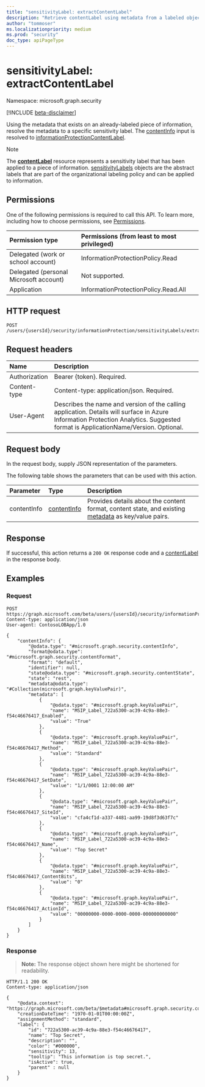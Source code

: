 ```yaml
---
title: "sensitivityLabel: extractContentLabel"
description: "Retrieve contentLabel using metadata from a labeled object."
author: "tommoser"
ms.localizationpriority: medium
ms.prod: "security"
doc_type: apiPageType
---
```


# sensitivityLabel: extractContentLabel

Namespace: microsoft.graph.security

[!INCLUDE [beta-disclaimer](../../includes/beta-disclaimer.md)]

Using the metadata that exists on an already-labeled piece of information, resolve the metadata to a specific sensitivity label. The [contentInfo](../resources/security-contentinfo.md) input is resolved to [informationProtectionContentLabel](../resources/security-contentlabel.md).

>[!NOTE]
>The **[contentLabel](../resources/security-contentlabel.md)** resource represents a sensitivity label that has been applied to a piece of information. [sensitivityLabels](../resources/security-sensitivitylabel.md) objects are the abstract labels that are part of the organizational labeling policy and can be applied to information.

## Permissions

One of the following permissions is required to call this API. To learn more, including how to choose permissions, see [Permissions](/graph/permissions-reference).

| Permission type                        | Permissions (from least to most privileged) |
| :------------------------------------- | :------------------------------------------ |
| Delegated (work or school account)     | InformationProtectionPolicy.Read            |
| Delegated (personal Microsoft account) | Not supported.                              |
| Application                            | InformationProtectionPolicy.Read.All        |

## HTTP request

<!-- {
  "blockType": "ignored"
}
-->
``` http
POST /users/{usersId}/security/informationProtection/sensitivityLabels/extractContentLabel
```

## Request headers

| Name          | Description                                                                                                                                                                       |
| :------------ | :-------------------------------------------------------------------------------------------------------------------------------------------------------------------------------- |
| Authorization | Bearer {token}. Required.                                                                                                                                                         |
| Content-type  | Content-type: application/json. Required.                                                                                                                                         |
| User-Agent    | Describes the name and version of the calling application. Details will surface in Azure Information Protection Analytics. Suggested format is ApplicationName/Version. Optional. |

## Request body

In the request body, supply JSON representation of the parameters.

The following table shows the parameters that can be used with this action.

| Parameter   | Type                                       | Description                                                                                                                         |
| :---------- | :----------------------------------------- | :---------------------------------------------------------------------------------------------------------------------------------- |
| contentInfo | [contentInfo](../resources/security-contentinfo.md) | Provides details about the content format, content state, and existing [metadata](../resources/keyvaluepair.md) as key/value pairs. |

## Response

If successful, this action returns a `200 OK` response code and a [contentLabel](../resources/security-contentlabel.md) in the response body.

## Examples

### Request

<!-- {
  "blockType": "request",
  "name": "sensitivitylabelthis.extractcontentlabel"
}
-->
```http
POST https://graph.microsoft.com/beta/users/{usersId}/security/informationProtection/sensitivityLabels/extractContentLabel
Content-type: application/json
User-agent: ContosoLOBApp/1.0

{
    "contentInfo": {
        "@odata.type": "#microsoft.graph.security.contentInfo",
        "format@odata.type": "#microsoft.graph.security.contentFormat",
        "format": "default",
        "identifier": null,
        "state@odata.type": "#microsoft.graph.security.contentState",
        "state": "rest",
        "metadata@odata.type": "#Collection(microsoft.graph.keyValuePair)",
        "metadata": [
            {
                "@odata.type": "#microsoft.graph.keyValuePair",
                "name": "MSIP_Label_722a5300-ac39-4c9a-88e3-f54c46676417_Enabled",
                "value": "True"
            },
            {
                "@odata.type": "#microsoft.graph.keyValuePair",
                "name": "MSIP_Label_722a5300-ac39-4c9a-88e3-f54c46676417_Method",
                "value": "Standard"
            },
            {
                "@odata.type": "#microsoft.graph.keyValuePair",
                "name": "MSIP_Label_722a5300-ac39-4c9a-88e3-f54c46676417_SetDate",
                "value": "1/1/0001 12:00:00 AM"
            },
            {
                "@odata.type": "#microsoft.graph.keyValuePair",
                "name": "MSIP_Label_722a5300-ac39-4c9a-88e3-f54c46676417_SiteId",
                "value": "cfa4cf1d-a337-4481-aa99-19d8f3d63f7c"
            },
            {
                "@odata.type": "#microsoft.graph.keyValuePair",
                "name": "MSIP_Label_722a5300-ac39-4c9a-88e3-f54c46676417_Name",
                "value": "Top Secret"
            },
            {
                "@odata.type": "#microsoft.graph.keyValuePair",
                "name": "MSIP_Label_722a5300-ac39-4c9a-88e3-f54c46676417_ContentBits",
                "value": "0"
            },
            {
                "@odata.type": "#microsoft.graph.keyValuePair",
                "name": "MSIP_Label_722a5300-ac39-4c9a-88e3-f54c46676417_ActionId",
                "value": "00000000-0000-0000-0000-000000000000"
            }
        ]
    }
}
```

### Response

>**Note:** The response object shown here might be shortened for readability.
<!-- {
  "blockType": "response",
  "truncated": true,
  "@odata.type": "microsoft.graph.security.contentLabel"
}
-->
```http
HTTP/1.1 200 OK
Content-type: application/json

{
    "@odata.context": "https://graph.microsoft.com/beta/$metadata#microsoft.graph.security.contentLabel",
    "creationDateTime": "1970-01-01T00:00:00Z",
    "assignmentMethod": "standard",
    "label": {
        "id": "722a5300-ac39-4c9a-88e3-f54c46676417",
        "name": "Top Secret",
        "description": "",
        "color": "#000000",
        "sensitivity": 13,
        "tooltip": "This information is top secret.",
        "isActive": true,
        "parent" : null
    }
}
```